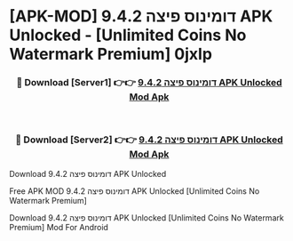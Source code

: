 # [APK-MOD] דומינוס פיצה 9.4.2 APK Unlocked - [Unlimited Coins No Watermark Premium] 0jxlp



<div align="center">
<h3>🔴 Download [Server1] 👉👉 <a href="https://momento.my/?title=דומינוס_פיצה_9.4.2_APK_Unlocked">דומינוס פיצה 9.4.2 APK Unlocked Mod Apk</a></h3><br>

<h3>🔴 Download [Server2] 👉👉 <a href="https://momento.my/?title=דומינוס_פיצה_9.4.2_APK_Unlocked">דומינוס פיצה 9.4.2 APK Unlocked Mod Apk</a></h3>
</div>



Download דומינוס פיצה 9.4.2 APK Unlocked 

Free APK MOD דומינוס פיצה 9.4.2 APK Unlocked [Unlimited Coins No Watermark Premium]

Download דומינוס פיצה 9.4.2 APK Unlocked [Unlimited Coins No Watermark Premium] Mod For Android

